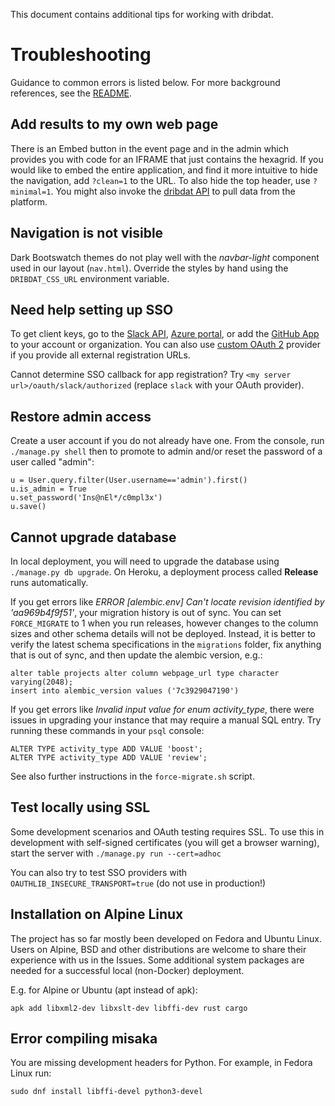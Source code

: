 This document contains additional tips for working with dribdat.

# Troubleshooting

Guidance to common errors is listed below.
For more background references, see the [README](https://github.com/dribdat/dribdat#dribdat).

## Add results to my own web page

There is an Embed button in the event page and in the admin which provides you with code for an IFRAME that just contains the hexagrid. If you would like to embed the entire application, and find it more intuitive to hide the navigation, add `?clean=1` to the URL. To also hide the top header, use `?minimal=1`. You might also invoke the [dribdat API](#API) to pull data from the platform.

## Navigation is not visible

Dark Bootswatch themes do not play well with the *navbar-light* component used in our layout (`nav.html`). Override the styles by hand using the `DRIBDAT_CSS_URL` environment variable.

## Need help setting up SSO

To get client keys, go to the [Slack API](https://api.slack.com/apps/), [Azure portal](https://portal.azure.com/#blade/Microsoft_AAD_RegisteredApps/ApplicationsListBlade), or add the [GitHub App](https://github.com/apps/dribdat) to your account or organization. You can also use [custom OAuth 2](https://flask-dance.readthedocs.io/en/latest/providers.html#custom) provider if you provide all external registration URLs.

Cannot determine SSO callback for app registration? Try `<my server url>/oauth/slack/authorized` (replace `slack` with your OAuth provider).

## Restore admin access

Create a user account if you do not already have one. From the console, run `./manage.py shell` then to promote to admin and/or reset the password of a user called "admin":

```
u = User.query.filter(User.username=='admin').first()
u.is_admin = True
u.set_password('Ins@nEl*/c0mpl3x')
u.save()
```

## Cannot upgrade database

In local deployment, you will need to upgrade the database using `./manage.py db upgrade`. On Heroku, a deployment process called **Release** runs automatically.

If you get errors like *ERROR [alembic.env] Can't locate revision identified by 'aa969b4f9f51'*, your migration history is out of sync. You can set `FORCE_MIGRATE` to 1 when you run releases, however changes to the column sizes and other schema details will not be deployed. Instead, it is better to verify the latest schema specifications in the `migrations` folder, fix anything that is out of sync, and then update the alembic version, e.g.:

```
alter table projects alter column webpage_url type character varying(2048);
insert into alembic_version values ('7c3929047190')
```

If you get errors like *Invalid input value for enum activity_type*, there were issues in upgrading your instance that may require a manual SQL entry. Try running these commands in your `psql` console:

```
ALTER TYPE activity_type ADD VALUE 'boost';
ALTER TYPE activity_type ADD VALUE 'review';
```

See also further instructions in the `force-migrate.sh` script.

## Test locally using SSL

Some development scenarios and OAuth testing requires SSL. To use this in development with self-signed certificates (you will get a browser warning), start the server with `./manage.py run --cert=adhoc`

You can also try to test SSO providers with `OAUTHLIB_INSECURE_TRANSPORT=true` (do not use in production!)

## Installation on Alpine Linux

The project has so far mostly been developed on Fedora and Ubuntu Linux. Users on Alpine, BSD and other distributions are welcome to share their experience with us in the Issues. Some additional system packages are needed for a successful local (non-Docker) deployment.

E.g. for Alpine or Ubuntu (apt instead of apk):

```
apk add libxml2-dev libxslt-dev libffi-dev rust cargo
```

## Error compiling misaka

You are missing development headers for Python. For example, in Fedora Linux run:

```
sudo dnf install libffi-devel python3-devel
```
